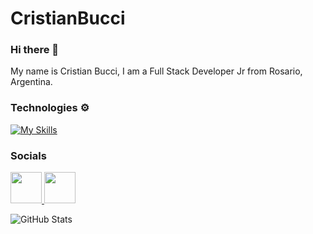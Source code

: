 # CristianBucci

### Hi there 👋

My name is Cristian Bucci, I am a Full Stack Developer Jr from Rosario, Argentina.

### Technologies ⚙

[![My Skills](https://skills.thijs.gg/icons?i=html,css,js,ts,angular,react,firebase,mongodb,nodejs,express,git,vercel)](https://skills.thijs.gg)

### Socials

<a href="https://www.linkedin.com/in/cristian-bucci-343a09227"/>
    <img height="50" src="https://cdn2.iconfinder.com/data/icons/social-icon-3/512/social_style_3_in-306.png"/>
</a>
<a href="https://www.instagram.com/cristian.bucci"/>
    <img height="50" src="https://user-images.githubusercontent.com/76186035/209374430-d6d01c5c-3c16-49a0-8e8c-9c4a1a5a6af2.png"/>
</a>

![GitHub Stats](https://github-readme-stats.vercel.app/api?username=pabloschivazappa&theme=midnight-purple)
